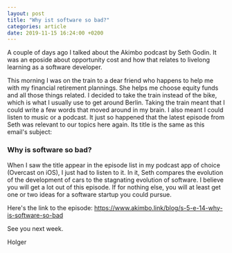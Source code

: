 ```yaml
---
layout: post
title: "Why ist software so bad?"
categories: article
date: 2019-11-15 16:24:00 +0200
---
```


A couple of days ago I talked about the Akimbo podcast by Seth Godin. It was an eposide about opportunity cost and how that relates to livelong learning as a software developer.

This morning I was on the train to a dear friend who happens to help me with my financial retirement plannings. She helps me choose equity funds and all those things related. I decided to take the train instead of the bike, which is what I usually use to get around Berlin. Taking the train meant that I could write a few words that moved around in my brain. I also meant I could listen to music or a podcast. It just so happened that the latest episode from Seth was relevant to our topics here again. Its title is the same as this email's subject:

### Why is software so bad?

When I saw the title appear in the episode list in my podcast app of choice (Overcast on iOS), I just had to listen to it.
In it, Seth compares the evolution of the development of cars to the stagnating evolution of software. I believe you will get a lot out of this episode. If for nothing else, you will at least get one or two ideas for a software startup you could pursue.

Here's the link to the episode:
https://www.akimbo.link/blog/s-5-e-14-why-is-software-so-bad

See you next week.

Holger